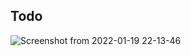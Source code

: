 ## Todo
![Screenshot from 2022-01-19 22-13-46](https://user-images.githubusercontent.com/85062204/150176387-11c71f1d-6d9e-4084-ab2b-a63826581034.png)
